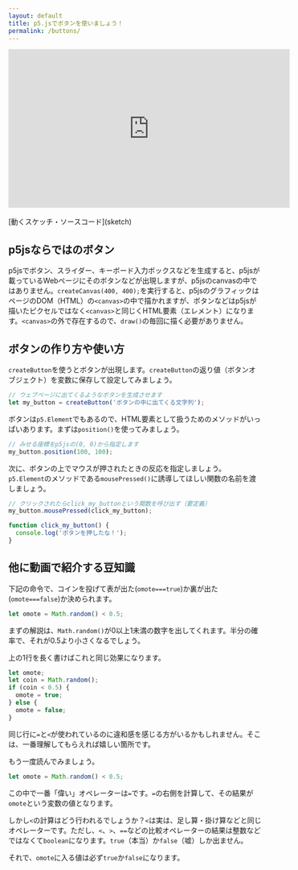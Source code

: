 ```yaml
---
layout: default
title: p5.jsでボタンを使いましょう！
permalink: /buttons/
---
```

<div class="youtube-video-container">
  <iframe
    width="560"
    height="315"
    src="https://www.youtube.com/embed/XqxcbUyRP4M"
    frameborder="0"
    allow="accelerometer; autoplay; encrypted-media; gyroscope; picture-in-picture"
    allowfullscreen
  ></iframe>
</div>
<br />
[動くスケッチ・ソースコード](sketch)

## p5jsならではのボタン

p5jsでボタン、スライダー、キーボード入力ボックスなどを生成すると、p5jsが載っているWebページにそのボタンなどが出現しますが、p5jsのcanvasの中ではありません。`createCanvas(400, 400);`を実行すると、p5jsのグラフィックはページのDOM（HTML）の`<canvas>`の中で描かれますが、ボタンなどはp5jsが描いたピクセルではなく`<canvas>`と同じくHTML要素（エレメント）になります。`<canvas>`の外で存在するので、`draw()`の毎回に描く必要がありません。

## ボタンの作り方や使い方

`createButton`を使うとボタンが出現します。`createButton`の返り値（ボタンオブジェクト）を変数に保存して設定してみましょう。

```js
// ウェブページに出てくるようなボタンを生成させます
let my_button = createButton('ボタンの中に出てくる文字列');
```

ボタンは`p5.Element`でもあるので、HTML要素として扱うためのメソッドがいっぱいあります。まずは`position()`を使ってみましょう。


```js
// みせる座標をp5jsの(0, 0)から指定します
my_button.position(100, 100);
```

次に、ボタンの上でマウスが押されたときの反応を指定しましょう。`p5.Element`のメソッドである`mousePressed()`に誘導してほしい関数の名前を渡しましょう。

```js
// クリックされたらclick_my_buttonという関数を呼び出す（要定義）
my_button.mousePressed(click_my_button);

function click_my_button() {
  console.log('ボタンを押したな！');
}
```

## 他に動画で紹介する豆知識

下記の命令で、コインを投げて表が出た(`omote===true`)か裏が出た(`omote===false`)か決められます。

```js
let omote = Math.random() < 0.5;
```

まずの解説は、`Math.random()`が0以上1未満の数字を出してくれます。半分の確率で、それが0.5より小さくなるでしょう。

上の1行を長く書けばこれと同じ効果になります。

```js
let omote;
let coin = Math.random();
if (coin < 0.5) {
  omote = true;
} else {
  omote = false;
}
```

同じ行に`=`と`<`が使われているのに違和感を感じる方がいるかもしれません。そこは、一番理解してもらえれば嬉しい箇所です。

もう一度読んでみましょう。

```js
let omote = Math.random() < 0.5;
```

この中で一番「偉い」オペレーターは`=`です。`=`の右側を計算して、その結果が`omote`という変数の値となります。

しかし`<`の計算はどう行われるでしょうか？`<`は実は、足し算・掛け算などと同じオペレーターです。ただし、`<`、`>`、`==`などの比較オペレーターの結果は整数などではなくて`boolean`になります。`true`（本当）か`false`（嘘）しか出ません。

それで、`omote`に入る値は必ず`true`か`false`になります。
